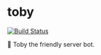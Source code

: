 # toby

[![Build Status](https://travis-ci.org/bash/toby.svg?branch=master)](https://travis-ci.org/bash/toby)

🐶 Toby the friendly server bot.
